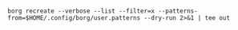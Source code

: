 #

`borg recreate --verbose --list --filter=x --patterns-from=$HOME/.config/borg/user.patterns --dry-run 2>&1 | tee out`

